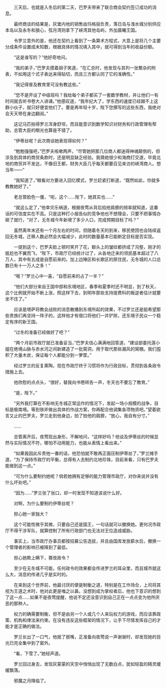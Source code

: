 　　三天后，也就是入冬后的第二天，巴罗夫带来了联合商会契约签订成功的消息。

　　最终商谈的结果是，灰堡内地的销售由玛格丽负责，落日岛与浅水城分别供应本岛以及永冬和狼心，弦月湾则拿下了峡湾其他岛屿，外加晨曦王国。

　　令罗兰意外的是，他还在契约上看到了一条算术方程式，大意上是将几个主要分成条件设置成未知数，根据具体的情况填入其中，就可得到当年的收益份额。

　　“这是谁写的？”他好奇地问。

　　“我的弟子，”巴罗夫摸着胡子笑道，“在汇总时，他发现与其列一张繁杂的附表，不如用这个式子表达来得贴切，而且三方都认同了它的准确性。”

　　“我记得普及教育里可没有教这些。”

　　“您不是开设了中级班吗？我给每个弟子都买了一套数学教材，并让他们一有时间就去听书卷大人讲课。”他感叹道，“我年纪大了，学东西的速度已经跟不上这群小伙子，就只好便宜他们了。要是再年轻十岁，陛下您撰写的这些东西，我绝对会天天带在身边翻阅。”

　　这记马匹拍得罗兰浑身舒坦，而且能意识到数学知识对财务和行政管理有帮助，总管大臣的眼光也算是不错了。

　　“伊蒂丝呢？此次商谈她表现得如何？”

　　“勉勉强强吧，”巴罗夫咳嗽两声，“尽管她把那几位商人都迷得神魂颠倒的，但涉及到具体的商贸条款时，还是明显缺乏经验。我猜她很少和海商打交道，毕竟北地的商贸并不发达，不像旧王都，财务大臣几乎每天都要召见来访的峡湾商人。想当年——”

　　“我知道了，”眼看对方要进入回忆模式，罗兰赶紧打断道，“既然如此，你就多教教她好了。”

　　老总管脸色一僵，“呃，这个……陛下，她其实也……”

　　“就这么定了，”他幸灾乐祸道，根据夜莺从背后掐他肩膀的频率就知道，这番话的可信度实在不高。只是这种打小报告似的竞争他也不想理会，只要不把事情办砸了就行，“对了，无冬城今年新增了多少人口，完成预期目标了吗？”

　　虽然离年末还有一个月左右的时间，但随着冬天的到来，移民使团也会陆续返回无冬城，迁移人数必然会大幅减少，此时的数量基本已能断定目标是否实现。

　　一提到这个，巴罗夫脸上顿时笑开了花，额头上的皱纹都挤成了沟壑，刚才的尴尬也不翼而飞，“陛下，市政厅已经统计过了，从各地迁来的领民基本超过了八万人，其中有五成是自愿前来的。加上边陲区和长歌区的原住民，无冬城的人口总数已有十一万人之多！”

　　“哦？”罗兰心中一喜，“自愿前来的占了一半？”

　　“他们大部分来自王国中部和东境地区，春季和夏季时还不明显，到了秋天，这个比例就开始不断上涨，照这样下去，到明年那些支持提费科的叛逆者估计就要坐不住了。”

　　应该是塔萨将教会战败的消息散播到东境所起的效果，不过罗兰还是挺希望那些贵族们再坚持一阵子的，这样他才有借口将他们一并铲除，还东境子民众一个稳定有序的新王国。

　　“过冬的准备已经做好了吧？”

　　“两个月前市政厅就已准备妥当，”巴罗夫信心满满地回答道，“建设部委托莲小姐在绝境山脉与赤水河之间新建造了一批窑洞，用于取代那些漏风的窝棚。我们囤积了大量木炭，保证每个人都能分到一箩筐。”

　　经过罗兰的反复熏陶，现在市政厅终于习惯将作为行政目标，贯彻到各条政令措施上去。

　　他欣慰的点点头，“很好，替我向书卷转告一声，冬天也不要忘了教育。”

　　“是，陛下。”

　　“另外我打算在不影响无冬城正常运作的情况下，发起一场小规模的战争，目标是极南境。等到铁斧做出具体的作战方案，你再配合他调集各项物资吧。”望着欲言又止的巴罗夫，罗兰走到他身边，拍了拍他的肩膀，“放心，我自有分寸。”

　　……

　　总管离开后，夜莺现出身形，不解地问，“这样好吗？他谈及伊蒂丝的时候显然与实际情况不符，哪怕不动用能力，也能从表情上看出来。”

　　“如果我因此斥责他一番的话，他恐怕就不敢再正面压制伊蒂丝了，”罗兰摊手道，“为了保持市政厅的平衡，总得有人去制约北地珍珠，目前来看，只有巴罗夫能做到这一点。”

　　“可为什么要制约她呢？倘若她拥有足够的能力管理市政厅，对你来说并没有什么坏处吧。”

　　“因为……”罗兰张了张口，却一时发现不知道该说什么好。

　　对啊，为什么要制约伊蒂丝呢？

　　担心她一家独大？

　　这个可能性微乎其微，只要自己还是国王，一句话就可以撤换她。更何况市政厅不得干涉军队，就算控制了所有行政部门也无法对王位造成威胁。

　　事实上，当市政厅办事员都按招募公告选拔，并且由国库发放薪水后，撤换一个管理者的影响已被降到了最低。

　　担心她欺上瞒下，篡改政令？

　　至少在无冬城不可能，任何政令的效果都会传进罗兰的耳朵里，而且城市就这么大，消息的传递几乎是实时的。

　　在来到这个世界前，他最讨厌的便是制衡之道，特别是在工作场合，上司将其视为王道之术时，他对此更是嗤之以鼻。没想到成为掌权者后，他也下意识的想到了这一点……如果不是夜莺提醒，他说不定还没意识到自己正在一点点变为他所厌恶的那种人。

　　权力的确需要制衡，但不是由另一个人或几个人来玩权力的游戏，而应该靠政策、机构和律法来约束。在没有违反这些框架的情况下，让手下尽情发挥自己的才能才是正确的做法。

　　罗兰长出了一口气，他抿了抿嘴，正准备向夜莺说一声谢谢时，却发现她的目光已完全集中到了窗外。

　　“看，下雪了。”她轻声道。

　　罗兰回过身去，发现灰蒙蒙的天空中悄悄出现了无数白点，犹如轻盈的精灵缓缓飘落。

　　邪魔之月降临了。
